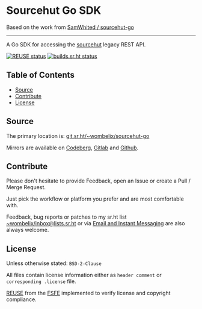 <!--
    SPDX-FileCopyrightText: 2019 The SourceHut API Contributors

    SPDX-License-Identifier: BSD-2-Clause
-->

# Sourcehut Go SDK

Based on the work from [SamWhited / sourcehut-go](https://codeberg.org/SamWhited/sourcehut-go)

---

A Go SDK for accessing the [sourcehut](https://sr.ht) legacy REST API.

[![REUSE status](https://api.reuse.software/badge/git.sr.ht/~wombelix/sourcehut-go)](https://api.reuse.software/info/git.sr.ht/~wombelix/sourcehut-go)
[![builds.sr.ht status](https://builds.sr.ht/~wombelix/sourcehut-go.svg)](https://builds.sr.ht/~wombelix/sourcehut-go?)

## Table of Contents

* [Source](#source)
* [Contribute](#contribute)
* [License](#license)

## Source

The primary location is:
[git.sr.ht/~wombelix/sourcehut-go](https://git.sr.ht/~wombelix/sourcehut-go)

Mirrors are available on
[Codeberg](https://codeberg.org/wombelix/sourcehut-go),
[Gitlab](https://gitlab.com/wombelix/sourcehut-go)
and
[Github](https://github.com/wombelix/sourcehut-go).

## Contribute

Please don't hesitate to provide Feedback,
open an Issue or create a Pull / Merge Request.

Just pick the workflow or platform you prefer and are most comfortable with.

Feedback, bug reports or patches to my sr.ht list
[~wombelix/inbox@lists.sr.ht](https://lists.sr.ht/~wombelix/inbox) or via
[Email and Instant Messaging](https://dominik.wombacher.cc/pages/contact.html)
are also always welcome.

## License

Unless otherwise stated: `BSD-2-Clause`

All files contain license information either as
`header comment` or `corresponding .license` file.

[REUSE](https://reuse.software) from the [FSFE](https://fsfe.org/)
implemented to verify license and copyright compliance.